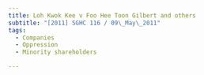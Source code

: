 ```yaml
---
title: Loh Kwok Kee v Foo Hee Toon Gilbert and others 
subtitle: "[2011] SGHC 116 / 09\_May\_2011"
tags:
  - Companies
  - Oppression
  - Minority shareholders

---
```


